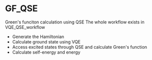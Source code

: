 # GF_QSE
Green's funciton calculation using QSE
The whole workflow exists in VQE_QSE_workflow
   - Generate the Hamiltonian
   - Calculate ground state using VQE
   - Access excited states through QSE and calculate Green's function
   - Calculate self-energy and energy
